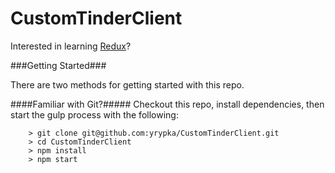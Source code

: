 # CustomTinderClient

Interested in learning [Redux](https://www.udemy.com/react-redux/)?

###Getting Started###

There are two methods for getting started with this repo.

####Familiar with Git?#####
Checkout this repo, install dependencies, then start the gulp process with the following:

```
	> git clone git@github.com:yrypka/CustomTinderClient.git
	> cd CustomTinderClient
	> npm install
	> npm start
```
